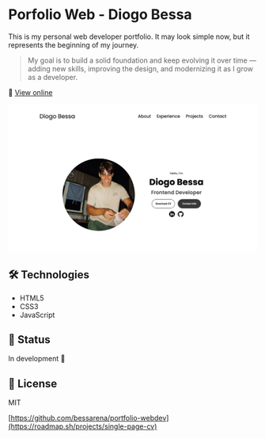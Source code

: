# Porfolio Web - Diogo Bessa

This is my personal web developer portfolio. It may look simple now, but it represents the beginning of my journey.

> My goal is to build a solid foundation and keep evolving it over time — adding new skills, improving the design, and modernizing it as I grow as a developer.

🔗 [View online](https://bessaportfolio.netlify.app)

![Website PrintScreen](./assets/preview.png)


## 🛠️ Technologies
- HTML5
- CSS3
- JavaScript

## 📌 Status
In development 🚧

## 📄 License
MIT

[https://github.com/bessarena/portfolio-webdev](https://roadmap.sh/projects/single-page-cv)

